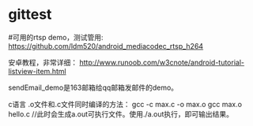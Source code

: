# gittest
#可用的rtsp demo，测试管用:
https://github.com/ldm520/android_mediacodec_rtsp_h264

安卓教程，非常详细：
http://www.runoob.com/w3cnote/android-tutorial-listview-item.html

sendEmail_demo是163邮箱给qq邮箱发邮件的demo。

c语言 .o文件和.c文件同时编译的方法：
gcc -c max.c -o max.o
gcc max.o hello.c //此时会生成a.out可执行文件。使用./a.out执行，即可输出结果。

